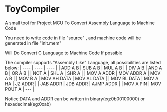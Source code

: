 # ToyCompiler
A small tool for Project MCU
To
Convert Assembly Language to Machine Code

You need to write code in file "source" , and machine code will be generated in file "init.mem"

Will Do
Convert C Language to Machine Code 
If possible 

The compiler supports "Assembly Like" Language, all possibilities are listed below:
| ---- | ---- | ---- |
| ADD A B   |  SUB A B |     MUL A B |
| DIV A B    | AND A B   |  OR A B  |
| NOT A       | SHL A |       SHR A |
| MOV A ADDR | MOV ADDR A | MOV A B |
| MOV B A   | MOV AH DATA   | MOV AL DATA |
| MOV BL DATA |   MOV A HA |   JZ ADDR |
| JAB ADDR   | JDB ADDR    | AJMP ADDR |
| MOV A PIN   | MOV POUT A | --- |


Notice:DATA and ADDR can be written in binary(eg:0b00100000) or hexadecimal(eg:0xab)

